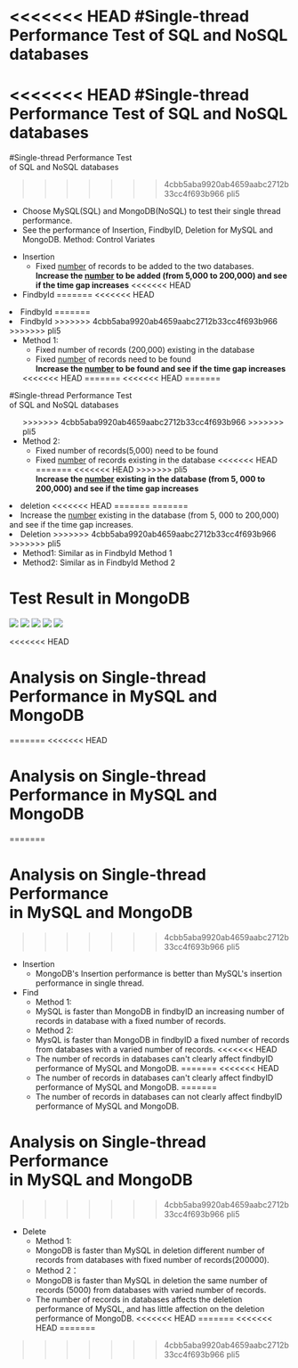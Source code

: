 <<<<<<< HEAD
#Single-thread Performance Test of SQL and NoSQL databases
=======
<<<<<<< HEAD
#Single-thread Performance Test of SQL and NoSQL databases
=======

#Single-thread Performance Test <br> of SQL and NoSQL databases

>>>>>>> 4cbb5aba9920ab4659aabc2712b33cc4f693b966
>>>>>>> pli5
- Choose MySQL(SQL) and MongoDB(NoSQL) to test their single thread performance.
- See the performance of Insertion, FindbyID, Deletion for MySQL and MongoDB.
Method: Control Variates 
<ul>
<li>Insertion
  <ul>
   <li> Fixed <u>number</u> of records to be added to the two databases.
 <br><b> Increase the <u>number</u> to be added (from 5,000 to 200,000) and see if the time gap increases</b>
<<<<<<< HEAD
 
 </ul>
<li>FindbyId
=======
<<<<<<< HEAD
 
 </ul>
<li>FindbyId
=======
 </ul>
<li>FindbyId
</ul>
>>>>>>> 4cbb5aba9920ab4659aabc2712b33cc4f693b966
>>>>>>> pli5
<ul>
<li> Method 1:
   <ul>
   <li> Fixed number of records (200,000) existing in the database
   <li> Fixed <u>number</u> of records need to be found
  <br><b> Increase the <u>number</u> to be found and see if the time gap increases</b>
   </ul>
<<<<<<< HEAD
=======
<<<<<<< HEAD
=======
</ul>

#Single-thread Performance Test <br> of SQL and NoSQL databases

<ul>
>>>>>>> 4cbb5aba9920ab4659aabc2712b33cc4f693b966
>>>>>>> pli5
<li> Method 2:
   <ul>
   <li> Fixed number of records(5,000) need to be found
   <li> Fixed <u>number</u> of records existing in the database
<<<<<<< HEAD
=======
<<<<<<< HEAD
>>>>>>> pli5
  <br><b> Increase the <u>number</u> existing in the database (from 5, 000 to 200,000) and see if the time gap increases</b>
   </ul>
</ul>
<li>deletion
<<<<<<< HEAD
=======
=======
   <li> Increase the <u>number</u> existing in the database (from 5, 000 to 200,000) and see if the time gap increases.
   </ul>
<li>Deletion
>>>>>>> 4cbb5aba9920ab4659aabc2712b33cc4f693b966
>>>>>>> pli5
  <ul>
  <li>Method1: Similar as in FindbyId Method 1
  <li>Method2: Similar as in FindbyId Method 2
  </ul>
</ul>

# Test Result in MongoDB
<img src="img/single_add.png"/>
<img src="img/single_find_1.png"/>
<img src="img/single_find_2.png"/>
<img src="img/single_del_1.png"/>
<img src="img/single_del_2.png"/>

<<<<<<< HEAD
# Analysis on Single-thread Performance in MySQL and MongoDB
=======
<<<<<<< HEAD
# Analysis on Single-thread Performance in MySQL and MongoDB
=======
# Analysis on Single-thread Performance <br> in MySQL and MongoDB
>>>>>>> 4cbb5aba9920ab4659aabc2712b33cc4f693b966
>>>>>>> pli5
 
 - Insertion 
   - MongoDB's Insertion performance is better than MySQL's insertion performance in single thread.
 - Find
   - Method 1: 
   - MySQL is faster than MongoDB in findbyID an increasing number of records in database with a fixed number of records.  
   - Method 2:
   - MysQL is faster than MongoDB in findbyID a fixed number of records from databases with a varied number of records.
<<<<<<< HEAD
   - The number of records in databases can't clearly affect findbyID performance of MySQL and MongoDB.
=======
<<<<<<< HEAD
   - The number of records in databases can't clearly affect findbyID performance of MySQL and MongoDB.
=======
   - The number of records in databases can not clearly affect findbyID performance of MySQL and MongoDB.

# Analysis on Single-thread Performance <br> in MySQL and MongoDB

>>>>>>> 4cbb5aba9920ab4659aabc2712b33cc4f693b966
>>>>>>> pli5
 - Delete
   - Method 1:
   - MongoDB is faster than MySQL in deletion different number of records from databases with fixed number of records(200000). 
   - Method 2：
   - MongoDB is faster than MySQL in deletion the same number of records (5000) from databases with varied number of records.
   - The number of records in databases affects the deletion performance of MySQL, and has little affection on the deletion performance of MongoDB.
<<<<<<< HEAD
=======
<<<<<<< HEAD
=======

>>>>>>> 4cbb5aba9920ab4659aabc2712b33cc4f693b966
>>>>>>> pli5
